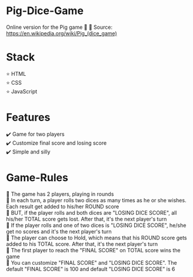 # Pig-Dice-Game
Online version for the Pig game 🐷 🎲
Source: https://en.wikipedia.org/wiki/Pig_(dice_game)


# Stack

⭐ HTML<br/>
⭐ CSS<br/>
⭐ JavaScript<br/>

# Features

✔️ Game for two players<br/>
✔️ Customize final score and losing score<br/>
✔️ Simple and silly<br/>

# Game-Rules

🎲 The game has 2 players, playing in rounds<br/>
🎲 In each turn, a player rolls two dices as many times as he or she wishes. Each result get added to his/her ROUND score<br/>
🎲 BUT, if the player rolls and both dices are "LOSING DICE SCORE", all his/her TOTAL score gets lost. After that, it's the next player's turn<br/>
🎲 If the player rolls and one of two dices is "LOSING DICE SCORE", he/she get no scores and it's the next player's turn<br/>
🎲 The player can choose to Hold, which means that his ROUND score gets added to his TOTAL score. After that, it's the next player's turn<br/>
🎲 The first player to reach the "FINAL SCORE" on TOTAL score wins the game<br/>
🎲 You can customize "FINAL SCORE" and "LOSING DICE SCORE". The default "FINAL SCORE" is 100 and default "LOSING DICE SCORE" is 6<br/>

